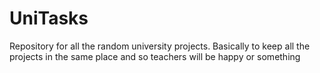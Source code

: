 # UniTasks
Repository for all the random university projects. Basically to keep all the projects in the same place and so teachers will be happy or something
